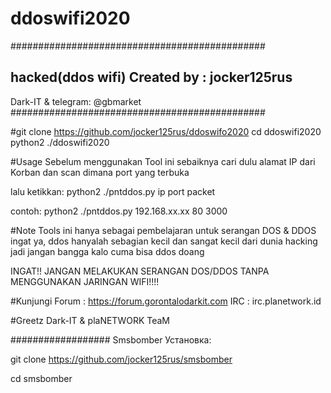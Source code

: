# ddoswifi2020
##############################################

hacked(ddos wifi) 
Created by : jocker125rus
----------
Dark-IT & telegram: @gbmarket
##############################################

#git clone https://github.com/jocker125rus/ddoswifo2020 
cd ddoswifi2020 
python2 ./ddoswifi2020

#Usage Sebelum menggunakan Tool ini sebaiknya cari dulu alamat IP dari Korban dan scan dimana port yang terbuka

lalu ketikkan: python2 ./pntddos.py ip port packet

contoh: python2 ./pntddos.py 192.168.xx.xx 80 3000

#Note Tools ini hanya sebagai pembelajaran untuk serangan DOS & DDOS ingat ya, ddos hanyalah sebagian kecil dan sangat kecil dari dunia hacking jadi jangan bangga kalo cuma bisa ddos doang

INGAT!! JANGAN MELAKUKAN SERANGAN DOS/DDOS TANPA MENGGUNAKAN JARINGAN WIFI!!!!

#Kunjungi Forum : https://forum.gorontalodarkit.com IRC : irc.planetwork.id

#Greetz Dark-IT & plaNETWORK TeaM

##################
Smsbomber
Установка:

git clone https://github.com/jocker125rus/smsbomber


cd smsbomber
